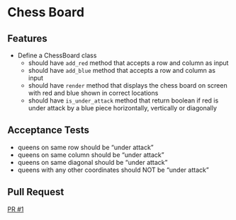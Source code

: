 # Chess Board

## Features
- Define a ChessBoard class
  - should have `add_red` method that accepts a row and column as input
  - should have `add_blue` method that accepts a row and column as input
  - should have `render` method that displays the chess board on screen with red and blue shown in correct locations
  - should have `is_under_attack` method that return boolean if red is under attack by a blue piece horizontally, vertically or diagonally

## Acceptance Tests
- queens on same row should be “under attack”
- queens on same column should be “under attack”
- queens on same diagonal should be “under attack”
- queens with any other coordinates should NOT be “under attack”

## Pull Request
[PR #1](https://github.com/eugenemonnier/chess_board/pull/1)